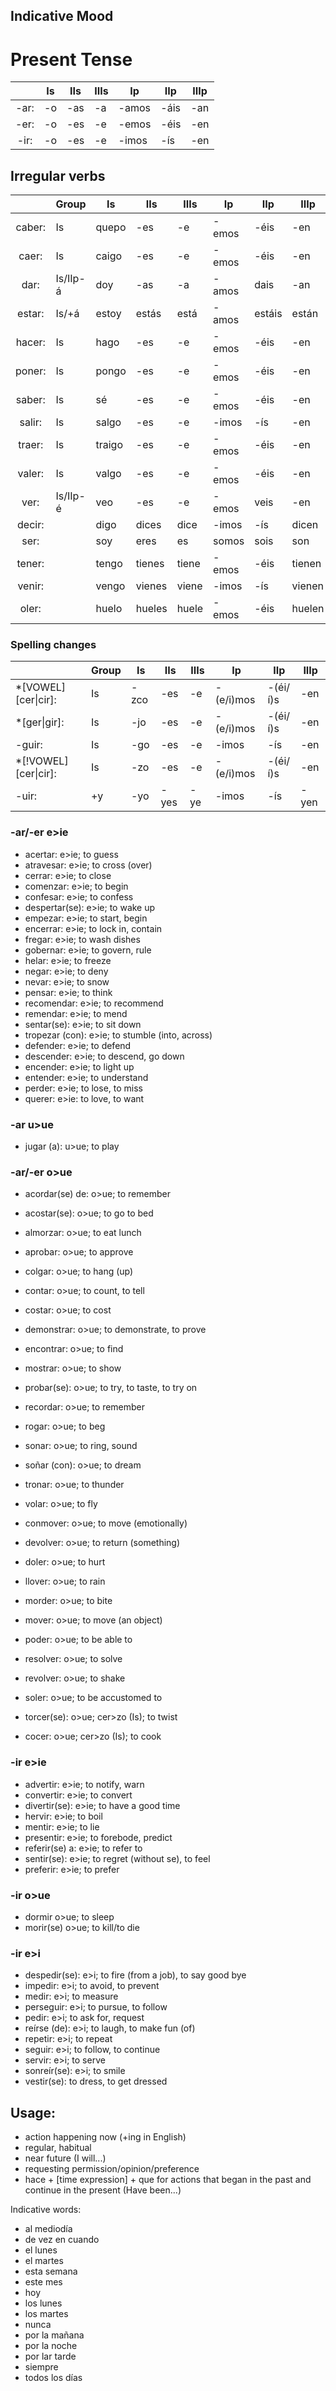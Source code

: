## Indicative Mood

# Present Tense

|      | Is| IIs| IIIs|  Ip  |  IIp| IIIp|
|:----:|---|----|-----|------|-----|-----|
| -ar: | -o| -as|   -a| -amos| -áis|  -an|
| -er: | -o| -es|   -e| -emos| -éis|  -en|
| -ir: | -o| -es|   -e| -imos|  -ís|  -en|

## Irregular verbs

|        | Group    | Is     | IIs   | IIIs  |  Ip    |  IIp   | IIIp   | Meaning
| :----: |----------|------  |------ |------ |--------|--------|--------| ------
| caber: | Is       | quepo  | -es   | -e    | -emos  | -éis   | -en    |
| caer:  | Is       | caigo  | -es   | -e    | -emos  | -éis   | -en    |
| dar:   | Is/IIp-á | doy    | -as   | -a    | -amos  | dais   | -an    |
| estar: | Is/+á    | estoy  | estás | está  | -amos  | estáis | están  |
| hacer: | Is       | hago   | -es   | -e    | -emos  | -éis   | -en    |
| poner: | Is       | pongo  | -es   | -e    | -emos  | -éis   | -en    |
| saber: | Is       | sé     | -es   | -e    | -emos  | -éis   | -en    |
| salir: | Is       | salgo  | -es   | -e    | -imos  | -ís    | -en    |
| traer: | Is       | traigo | -es   | -e    | -emos  | -éis   | -en    |
| valer: | Is       | valgo  | -es   | -e    | -emos  | -éis   | -en    |
| ver:   | Is/IIp-é | veo    | -es   | -e    | -emos  | veis   | -en    |
| decir: |          | digo   | dices  | dice  | -imos | -ís    | dicen  |
| ser:   |          | soy    | eres   | es    | somos | sois   | son    |
| tener: |          | tengo  | tienes | tiene | -emos | -éis   | tienen |
| venir: |          | vengo  | vienes | viene | -imos | -ís    | vienen |
| oler:  |          | huelo  | hueles | huele | -emos | -éis   | huelen | to smell

### Spelling changes

|                      | Group |  Is  | IIs  | IIIs|  Ip       |  IIp     | IIIp
|----------------------|-------|------|------|-----|-----------|----------|-----
| *[VOWEL][cer\|cir]:  | Is    | -zco | -es  | -e  | -(e/i)mos | -(éi/í)s | -en
| *[ger\|gir]:         | Is    | -jo  | -es  | -e  | -(e/i)mos | -(éi/í)s | -en
| -guir:               | Is    | -go  | -es  | -e  | -imos     | -ís      | -en
| *[!VOWEL][cer\|cir]: | Is    | -zo  | -es  | -e  | -(e/i)mos | -(éi/í)s | -en
| -uir:                | +y    | -yo  | -yes | -ye | -imos     | -ís      | -yen

### -ar/-er e>ie

* acertar: e>ie; to guess
* atravesar: e>ie; to cross (over)
* cerrar: e>ie; to close
* comenzar: e>ie; to begin
* confesar: e>ie; to confess
* despertar(se): e>ie; to wake up
* empezar: e>ie; to start, begin
* encerrar: e>ie; to lock in, contain
* fregar: e>ie; to wash dishes
* gobernar: e>ie; to govern, rule
* helar: e>ie; to freeze
* negar: e>ie; to deny
* nevar: e>ie; to snow
* pensar: e>ie; to think
* recomendar: e>ie; to recommend
* remendar: e>ie; to mend
* sentar(se): e>ie; to sit down
* tropezar (con): e>ie; to stumble (into, across)
* defender: e>ie; to defend
* descender: e>ie; to descend, go down
* encender: e>ie; to light up
* entender: e>ie; to understand
* perder: e>ie; to lose, to miss
* querer: e>ie: to love, to want


### -ar u>ue

* jugar (a): u>ue; to play

### -ar/-er o>ue

* acordar(se) de: o>ue; to remember
* acostar(se): o>ue; to go to bed
* almorzar: o>ue; to eat lunch
* aprobar: o>ue; to approve
* colgar: o>ue; to hang (up)
* contar: o>ue; to count, to tell
* costar: o>ue; to cost
* demonstrar: o>ue; to demonstrate, to prove
* encontrar: o>ue; to find
* mostrar: o>ue; to show
* probar(se): o>ue; to try, to taste, to try on
* recordar: o>ue; to remember
* rogar: o>ue; to beg
* sonar: o>ue; to ring, sound
* soñar (con): o>ue; to dream
* tronar: o>ue; to thunder
* volar: o>ue; to fly
* conmover: o>ue; to move (emotionally)
* devolver: o>ue; to return (something)
* doler: o>ue; to hurt
* llover: o>ue; to rain
* morder: o>ue; to bite
* mover: o>ue; to move (an object)
* poder: o>ue; to be able to
* resolver: o>ue; to solve
* revolver: o>ue; to shake
* soler: o>ue; to be accustomed to

* torcer(se): o>ue; cer>zo (Is); to twist
* cocer: o>ue; cer>zo (Is); to cook

### -ir e>ie

* advertir: e>ie; to notify, warn
* convertir: e>ie; to convert
* divertir(se): e>ie; to have a good time
* hervir: e>ie; to boil
* mentir: e>ie; to lie
* presentir: e>ie; to forebode, predict
* referir(se) a: e>ie; to refer to
* sentir(se): e>ie; to regret (without se), to feel
* preferir: e>ie; to prefer


### -ir o>ue

* dormir o>ue; to sleep
* morir(se) o>ue; to kill/to die

### -ir e>i

* despedir(se): e>i; to fire (from a job), to say good bye
* impedir: e>i; to avoid, to prevent
* medir: e>i; to measure
* perseguir: e>i; to pursue, to follow
* pedir: e>i; to ask for, request
* reírse (de): e>i; to laugh, to make fun (of)
* repetir: e>i; to repeat
* seguir: e>i; to follow, to continue
* servir: e>i; to serve
* sonreír(se): e>i; to smile
* vestir(se): to dress, to get dressed

## Usage:

* action happening now (+ing in English)
* regular, habitual
* near future (I will...)
* requesting permission/opinion/preference
* hace + [time expression] + que for actions that began in the past and
  continue in the present (Have been...)

Indicative words:

* al mediodía
* de vez en cuando
* el lunes
* el martes
* esta semana
* este mes
* hoy
* los lunes
* los martes
* nunca
* por la mañana
* por la noche
* por lar tarde
* siempre
* todos los días
